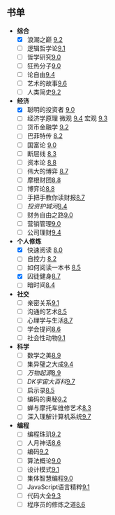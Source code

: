 ## 书单
- **综合**
	- [x] 浪潮之巅 [9.2](https://book.douban.com/subject/24738302/)
	- [ ] 逻辑哲学论[9.1](https://book.douban.com/subject/1005354/)
	- [ ] 哲学研究[9.0](https://book.douban.com/subject/1315184/)
	- [ ] 狂热分子[9.0](https://book.douban.com/subject/3057556/)
	- [ ] 论自由[9.4](https://book.douban.com/subject/6397522/)
	- [ ] 艺术的故事[9.6](https://book.douban.com/subject/3162991/)
	- [ ] 人类简史[9.2](https://book.douban.com/subject/25985021/)
- **经济**
	- [x] 聪明的投资者 [9.0](https://book.douban.com/subject/5243775/)
	- [ ] 经济学原理 微观 [9.4](https://book.douban.com/subject/3719533/) 宏观 [9.3](https://book.douban.com/subject/3719531/)
	- [ ] 货币金融学 [9.2](https://book.douban.com/subject/5939751/)
	- [ ] 巴菲特传 [8.2](https://book.douban.com/subject/3164123/)
	- [ ] 国富论 [9.0](https://book.douban.com/subject/1261560/)
	- [ ] 断层线 [8.3](https://book.douban.com/subject/6720539/)
	- [ ] 资本论 [8.8](https://book.douban.com/subject/3648316/)
	- [ ] 伟大的博弈 [8.7](https://book.douban.com/subject/4012143/)
	- [ ] 摩根财团[8.8](https://book.douban.com/subject/25844463/)
	- [ ] 博弈论[8.8](https://book.douban.com/subject/5346017/)
	- [ ] 手把手教你读财报[8.7](https://book.douban.com/subject/26290085/)
	- [ ] *投资护城河*[8.4](https://book.douban.com/subject/26898052/)
	- [ ] 财务自由之路[9.0](https://book.douban.com/subject/27009488/)
	- [ ] 营销管理[9.0](https://book.douban.com/subject/1894695/)
	- [ ] 公司理财[9.4](https://book.douban.com/subject/1082512/)
- **个人修炼**
	- [x] 快速阅读 [8.0](https://book.douban.com/subject/5359838/)
	- [ ] 自控力 [8.2](https://book.douban.com/subject/10786473/)
	- [ ] 如何阅读一本书 [8.5](https://book.douban.com/subject/1013208/)
	- [x] 囚徒健身[8.7](https://book.douban.com/subject/25717097/)
	- [ ] 暗时间[8.4](https://book.douban.com/subject/6709809/)
- **社交**
	- [ ] 亲密关系[9.1](https://book.douban.com/subject/5952488/)
	- [ ] 沟通的艺术[8.5](https://book.douban.com/subject/26275861/)
	- [ ] 心理学与生活[8.7](https://book.douban.com/subject/1032501/)
	- [ ] 学会提问[8.6](https://book.douban.com/subject/1504957/)
	- [ ] 社会性动物[9.1](https://book.douban.com/subject/2328458/)
- **科学**
	- [ ] 数学之美[8.9](https://book.douban.com/subject/26163454/)
	- [ ] 集异璧之大成[9.4](https://book.douban.com/subject/1291204/)
	- [ ] *万物起源*[8.9](https://book.douban.com/subject/26996599/)
	- [ ] *DK宇宙大百科*[9.7](https://book.douban.com/subject/26259174/)
	- [ ] 启示录[8.5](https://book.douban.com/subject/5914587/)
	- [ ] 编码的奥秘[9.2](https://book.douban.com/subject/1024570/)
	- [ ] 蝉与摩托车维修艺术[8.3](https://book.douban.com/subject/6811366/)
	- [ ] 深入理解计算机系统[9.7](https://book.douban.com/subject/5333562/)
- **编程**
	- [ ] 编程珠玑[9.2](https://book.douban.com/subject/3227098/)
	- [ ] 人月神话[8.6](https://book.douban.com/subject/2230248/)
	- [ ] 编码[9.2](https://book.douban.com/subject/20260928/)
	- [ ] 算法概论[9.0](https://book.douban.com/subject/3425827/)
	- [ ] 设计模式[9.1](https://book.douban.com/subject/1052241/)
	- [ ] 集体智慧编程[9.0](https://book.douban.com/subject/3288908/)
	- [ ] JavaScript语言精粹[9.1](https://book.douban.com/subject/3590768/)
	- [ ] 代码大全[9.3](https://book.douban.com/subject/1477390/)
	- [ ] 程序员的修炼之道[8.6](https://book.douban.com/subject/1152111/)
